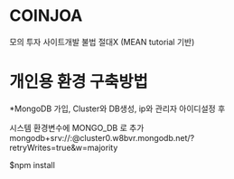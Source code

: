 # COINJOA
모의 투자 사이트개발 불법 절대X (MEAN tutorial 기반)

# 개인용 환경 구축방법
  *MongoDB 가입, Cluster와 DB생성, ip와 관리자 아이디설정 후 

  시스템 환경변수에 MONGO_DB 로 추가
  mongodb+srv://<id>:<pw>@cluster0.w8bvr.mongodb.net/<DB>?retryWrites=true&w=majority

  $npm install
